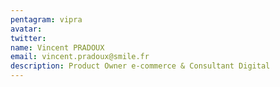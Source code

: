```yaml
---
pentagram: vipra
avatar:
twitter:
name: Vincent PRADOUX
email: vincent.pradoux@smile.fr
description: Product Owner e-commerce & Consultant Digital
---
```


